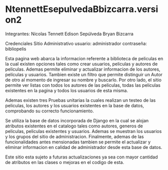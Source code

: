 ﻿# NtennettEsepulvedaBbizcarra.version2

Integrantes:
Nicolas Tennett
Edison Sepúlveda
Bryan Bizcarra

Credenciales Sitio Administrativo
usuario: administrador
contraseña: bibliopelis

Esta pagina web abarca la informacion referente a biblioteca de peliculas en la cual existen opciones tales como crear usuarios, peliculas y autores de peliculas. Ademas permite eliminar y actualizar informacion de los autores, películas y usuarios. Tambien existe un filtro que permite distinguir un Autor de otro al momento de ingresar su nombre y buscarlo. Por otro lado, el sitio permite ver listas con todos los autores de las peliculas, todas las peliculas existentes en la pagina y todos los usuarios de esta misma. 

Ademas existen tres Pruebas unitarias la cuales realizan un testeo de las peliculas, los autores y los usuarios existentes en la base de datos, comprobando su correcto funcionamiento.

Se utiliza la base de datos incorporada de Django en la cual se alojan atributos existentes en el catalogo tales como autores, generos de peliculas, peliculas existentes y usuarios. Ademas se muestran los usuarios y los grupos del sitio de administracion. Finalmente, ademas de las funcionalidades antes mensionadas tambien se permite el actualizar y eliminar informacion en calidad de administrador desde esta base de datos.

Este sitio esta sujeto a futuras actualizaciones ya sea con mayor cantidad de atributos en las clases o mejoras en el codigo de esta.

